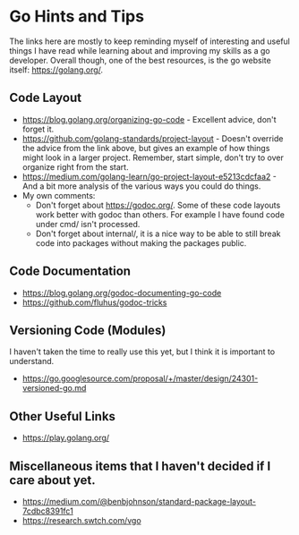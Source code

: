 # Go Hints and Tips

The links here are mostly to keep reminding myself of interesting and useful things I have read while learning about and improving my skills as a go developer. Overall though, one of the best resources, is the go website itself:
https://golang.org/.

## Code Layout

- https://blog.golang.org/organizing-go-code - Excellent advice, don't forget it.
- https://github.com/golang-standards/project-layout - Doesn't override the advice from the link above, but gives an example of how things might look in a larger project. Remember, start simple, don't try to over organize right from the start.
- https://medium.com/golang-learn/go-project-layout-e5213cdcfaa2 - And a bit more analysis of the various ways you could do things.
- My own comments:
  - Don't forget about https://godoc.org/. Some of these code layouts work better with godoc than others. For example I have found code under cmd/ isn't processed.
  - Don't forget about internal/, it is a nice way to be able to still break code into packages without making the packages public.

## Code Documentation

- https://blog.golang.org/godoc-documenting-go-code
- https://github.com/fluhus/godoc-tricks

## Versioning Code (Modules)

I haven't taken the time to really use this yet, but I think it is important to understand.

- https://go.googlesource.com/proposal/+/master/design/24301-versioned-go.md

## Other Useful Links

- https://play.golang.org/

## Miscellaneous items that I haven't decided if I care about yet.

- https://medium.com/@benbjohnson/standard-package-layout-7cdbc8391fc1
- https://research.swtch.com/vgo
